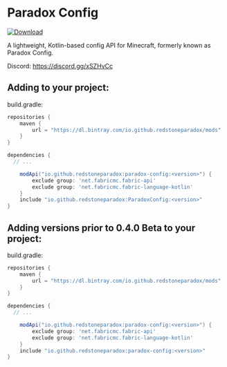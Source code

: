 # Paradox Config

[ ![Download](https://api.bintray.com/packages/redstoneparadox/mods/ParadoxConfig/images/download.svg) ](https://bintray.com/redstoneparadox/mods/ParadoxConfig/_latestVersion)

A lightweight, Kotlin-based config API for Minecraft, formerly known as Paradox Config.

Discord: https://discord.gg/xSZHvCc

## Adding to your project:

build.gradle:
```gradle
repositories {
	maven {
		url = "https://dl.bintray.com/io.github.redstoneparadox/mods"
	}
}

dependencies {
  // ...

	modApi("io.github.redstoneparadox:paradox-config:<version>") {
		exclude group: 'net.fabricmc.fabric-api'
		exclude group: 'net.fabricmc.fabric-language-kotlin'
	}
	include "io.github.redstoneparadox:ParadoxConfig:<version>"
}
```

## Adding versions prior to 0.4.0 Beta to your project:

build.gradle:
```gradle
repositories {
	maven {
		url = "https://dl.bintray.com/io.github.redstoneparadox/mods"
	}
}

dependencies {
  // ...

	modApi("io.github.redstoneparadox:paradox-config:<version>") {
		exclude group: 'net.fabricmc.fabric-api'
		exclude group: 'net.fabricmc.fabric-language-kotlin'
	}
	include "io.github.redstoneparadox:paradox-config:<version>"
}
```
